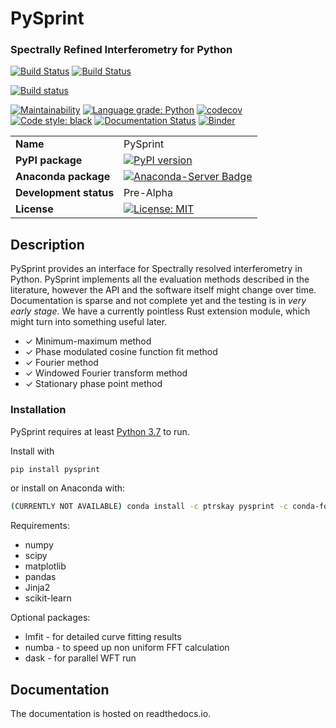# PySprint
### Spectrally Refined Interferometry for Python 

[![Build Status](https://travis-ci.org/Ptrskay3/PySprint.svg?branch=master)](https://travis-ci.org/Ptrskay3/pysprint)
[![Build Status](https://dev.azure.com/leehpeter/PySprint/_apis/build/status/Ptrskay3.PySprint?branchName=master)](https://dev.azure.com/leehpeter/PySprint/_build/latest?definitionId=3&branchName=master)


[![Build status](https://ci.appveyor.com/api/projects/status/ntruwstinov7pv87?svg=true)](https://ci.appveyor.com/project/Ptrskay3/pysprint)



[![Maintainability](https://api.codeclimate.com/v1/badges/4e876c4899af3c4435b0/maintainability)](https://codeclimate.com/github/Ptrskay3/PySprint/maintainability)
[![Language grade: Python](https://img.shields.io/lgtm/grade/python/g/Ptrskay3/PySprint.svg?logo=lgtm&logoWidth=18)](https://lgtm.com/projects/g/Ptrskay3/PySprint/context:python)
[![codecov](https://codecov.io/gh/Ptrskay3/PySprint/branch/master/graph/badge.svg)](https://codecov.io/gh/Ptrskay3/PySprint)
[![Code style: black](https://img.shields.io/badge/code%20style-black-000000.svg)](https://github.com/psf/black)
[![Documentation Status](https://readthedocs.org/projects/pysprint/badge/?version=latest)](https://pysprint.readthedocs.io/en/latest/?badge=latest)
[![Binder](https://mybinder.org/badge_logo.svg)](https://mybinder.org/v2/gh/Ptrskay3/PySprint/master?filepath=index.ipynb)

| | |
|-|-|
|__Name__| PySprint|
|__PyPI package__| [![PyPI version](https://badge.fury.io/py/pysprint.svg)](https://badge.fury.io/py/pysprint) |
|__Anaconda package__| [![Anaconda-Server Badge](https://anaconda.org/ptrskay/pysprint/badges/version.svg)](https://anaconda.org/ptrskay/pysprint) |
|__Development status__ | Pre-Alpha |
|__License__| [![License: MIT](https://img.shields.io/badge/License-MIT-yellow.svg)](https://opensource.org/licenses/MIT) |


## Description
PySprint provides an interface for Spectrally resolved interferometry in Python. 
PySprint implements all the evaluation methods described in the literature, however
the API and the software itself might change over time. Documentation is sparse
and not complete yet and the testing is in *very early stage*. We have a currently
pointless Rust extension module, which might turn into something useful later.

* ✓ Minimum-maximum method
* ✓ Phase modulated cosine function fit method
* ✓ Fourier method
* ✓ Windowed Fourier transform method
* ✓ Stationary phase point method

### Installation

PySprint requires at least [Python 3.7](https://www.python.org/downloads/) to run.

Install with

```sh
pip install pysprint
```

or install on Anaconda with:
```sh
(CURRENTLY NOT AVAILABLE) conda install -c ptrskay pysprint -c conda-forge
```

Requirements: 
* numpy
* scipy
* matplotlib 
* pandas
* Jinja2
* scikit-learn

Optional packages: 
* lmfit - for detailed curve fitting results
* numba - to speed up non uniform FFT calculation
* dask - for parallel WFT run


## Documentation

The documentation is hosted on readthedocs.io.
